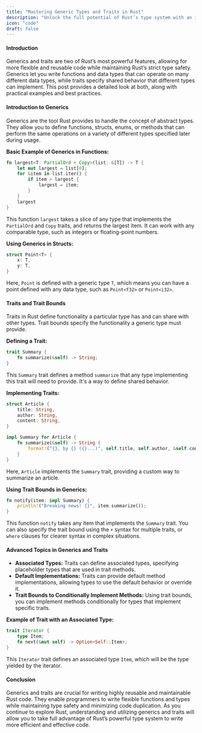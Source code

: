 ```yaml
---
title: "Mastering Generic Types and Traits in Rust"
description: "Unlock the full potential of Rust’s type system with an in-depth exploration of generic types and traits. This comprehensive guide delves into the creation and use of generics to write flexible and reusable code, and explains how traits and trait bounds are used to define shared behavior across types. Packed with technical insights and practical examples, this post is perfect for Rust programmers aiming to elevate their coding practices."
icon: "code"
draft: false
---
```

#### Introduction

Generics and traits are two of Rust’s most powerful features, allowing for more flexible and reusable code while maintaining Rust’s strict type safety. Generics let you write functions and data types that can operate on many different data types, while traits specify shared behavior that different types can implement. This post provides a detailed look at both, along with practical examples and best practices.

#### Introduction to Generics

Generics are the tool Rust provides to handle the concept of abstract types. They allow you to define functions, structs, enums, or methods that can perform the same operations on a variety of different types specified later during usage.

**Basic Example of Generics in Functions:**
```rust
fn largest<T: PartialOrd + Copy>(list: &[T]) -> T {
    let mut largest = list[0];
    for &item in list.iter() {
        if item > largest {
            largest = item;
        }
    }
    largest
}
```
This function `largest` takes a slice of any type that implements the `PartialOrd` and `Copy` traits, and returns the largest item. It can work with any comparable type, such as integers or floating-point numbers.

**Using Generics in Structs:**
```rust
struct Point<T> {
    x: T,
    y: T,
}
```
Here, `Point` is defined with a generic type `T`, which means you can have a point defined with any data type, such as `Point<f32>` or `Point<i32>`.

#### Traits and Trait Bounds

Traits in Rust define functionality a particular type has and can share with other types. Trait bounds specify the functionality a generic type must provide.

**Defining a Trait:**
```rust
trait Summary {
    fn summarize(&self) -> String;
}
```
This `Summary` trait defines a method `summarize` that any type implementing this trait will need to provide. It's a way to define shared behavior.

**Implementing Traits:**
```rust
struct Article {
    title: String,
    author: String,
    content: String,
}

impl Summary for Article {
    fn summarize(&self) -> String {
        format!("{}, by {} ({}...)", self.title, self.author, &self.content[..60])
    }
}
```
Here, `Article` implements the `Summary` trait, providing a custom way to summarize an article.

**Using Trait Bounds in Generics:**
```rust
fn notify(item: impl Summary) {
    println!("Breaking news! {}", item.summarize());
}
```
This function `notify` takes any item that implements the `Summary` trait. You can also specify the trait bound using the `+` syntax for multiple traits, or `where` clauses for clearer syntax in complex situations.

#### Advanced Topics in Generics and Traits

- **Associated Types:** Traits can define associated types, specifying placeholder types that are used in trait methods.
- **Default Implementations:** Traits can provide default method implementations, allowing types to use the default behavior or override it.
- **Trait Bounds to Conditionally Implement Methods:** Using trait bounds, you can implement methods conditionally for types that implement specific traits.

**Example of Trait with an Associated Type:**
```rust
trait Iterator {
    type Item;
    fn next(&mut self) -> Option<Self::Item>;
}
```
This `Iterator` trait defines an associated type `Item`, which will be the type yielded by the iterator.

#### Conclusion

Generics and traits are crucial for writing highly reusable and maintainable Rust code. They enable programmers to write flexible functions and types while maintaining type safety and minimizing code duplication. As you continue to explore Rust, understanding and utilizing generics and traits will allow you to take full advantage of Rust’s powerful type system to write more efficient and effective code.
